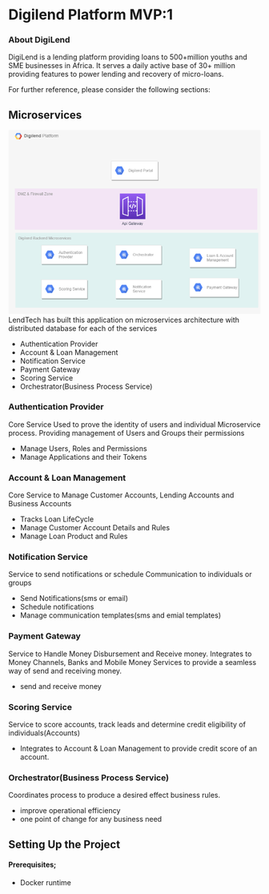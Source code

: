# Digilend Platform MVP:1

### About DigiLend
DigiLend is a lending platform providing loans to 500+million youths and SME businesses in
Africa. It serves a daily active base of 30+ million providing features to power lending and
recovery of micro-loans. 

For further reference, please consider the following sections:

## Microservices
![Alt text](Digilend.png?raw=true "Title")
LendTech has built this application on microservices architecture
with distributed database for each of the services
* Authentication Provider
* Account & Loan Management
* Notification Service
* Payment Gateway
* Scoring Service
* Orchestrator(Business Process Service)
### Authentication Provider
Core Service Used to prove the identity of users and individual Microservice process. Providing management of  Users and Groups their permissions
- Manage Users, Roles and Permissions
- Manage Applications and their Tokens

### Account & Loan Management
Core Service to Manage Customer Accounts, Lending Accounts and Business Accounts
- Tracks Loan LifeCycle
- Manage Customer Account Details and Rules
- Manage Loan Product and Rules

### Notification Service
Service to send notifications or schedule Communication to individuals or groups
- Send Notifications(sms or email)
- Schedule notifications
- Manage communication templates(sms and emial templates)

### Payment Gateway

Service to Handle Money Disbursement and Receive money. Integrates to Money Channels, Banks and Mobile Money Services to provide a seamless way of send and receiving money.
- send and receive money

### Scoring Service
Service to score accounts, track leads and determine credit eligibility of individuals(Accounts)
- Integrates to Account & Loan Management to provide credit score of an account.


### Orchestrator(Business Process Service)
Coordinates process to produce a desired effect business rules.
- improve operational efficiency
- one point of change for any business need

## Setting Up the Project

#### Prerequisites;
* Docker runtime

